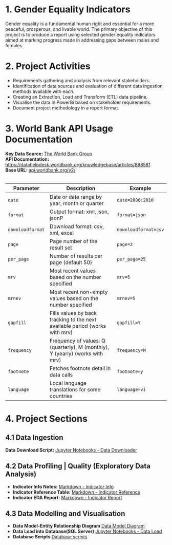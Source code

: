 # 1. Gender Equality Indicators
Gender equality is a fundamental human right and essential for a more peaceful, prosperous, and livable world. The primary objective of this project is to produce a report using selected gender equality indicators aimed at marking progress made in addressing gaps between males and females.
<br>

# 2. Project Activities
- Requirements gathering and analysis from relevant stakeholders.
- Identification of data sources and evaluation of different data ingestion methods available with each.
- Creating an Extraction, Load and Transform (ETL) data pipeline.
- Visualise the data in PowerBi based on stakeholder requirements.
- Document project methodology in a report format.

# 3. World Bank API Usage Documentation
**Key Data Source:** [The World Bank Group](https://data.worldbank.org/) <br/>
**API Documentation:** https://datahelpdesk.worldbank.org/knowledgebase/articles/898581<br/>
**Base URL:** <a href="api.worldbank.org/v2/">api.worldbank.org/v2/</a><br/><br/>

| Parameter | Description | Example |
| --- | --- | --- |
| `date` | Date or date range by year, month or quarter | `date=2000:2010` |
| `format` | Output format: xml, json, jsonP | `format=json` |
| `downloadformat` | Download format: csv, xml, excel | `downloadformat=csv` |
| `page` | Page number of the result set | `page=2` |
| `per_page` | Number of results per page (default 50) | `per_page=25` |
| `mrv` | Most recent values based on the number specified | `mrv=5` |
| `mrnev` | Most recent non-empty values based on the number specified | `mrnev=5` |
| `gapfill` | Fills values by back tracking to the next available period (works with mrv) | `gapfill=Y` |
| `frequency` | Frequency of values: Q (quarterly), M (monthly), Y (yearly) (works with mrv) | `frequency=M` |
| `footnote` | Fetches footnote detail in data calls | `footnote=y` |
| `language` | Local language translations for some countries | `language=vi` |

# 4. Project Sections
## 4.1 Data Ingestion
**Data Download Script:** [Jupyter Notebooks - Data Downloader](https://github.com/GKKalsi/GenderEquality/blob/main/01_data_ingestion/data-downloader.ipynb)

## 4.2 Data Profiling | Quality (Exploratory Data Analysis)
- **Indicator Info Notes:** [Markdown - Indicator Info](https://github.com/GKKalsi/GenderEquality/blob/main/02_data_profiling/data-profiling.md)
- **Indicator Reference Table:** [Markdown - Indicator Reference](https://github.com/GKKalsi/GenderEquality/blob/main/02_data_profiling/indicator-info.md)
- **Indicator EDA Report:** [Markdown - Indicator Report](https://github.com/GKKalsi/GenderEquality/blob/main/02_data_profiling/indicator-eda.md)

## 4.3 Data Modelling and Visualisation
- **Data Model-Entity Relationship Diagram** [Data Model Diagram](https://github.com/GKKalsi/GenderEquality/blob/main/03_data%20modelling%20and%20visualisation/data-model.png)
- **Data Load into Database(SQL Server)** [Jupyter Notebooks - Data Load](https://github.com/GKKalsi/GenderEquality/blob/main/03_data%20modelling%20and%20visualisation/data-loader.ipynb)
- **Database Scripts** [Database scripts](https://github.com/GKKalsi/GenderEquality/blob/main/03_data%20modelling%20and%20visualisation/dbscripts.sql)
